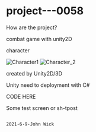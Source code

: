 # project---0058

How are the project? 


combat game with unity2D



character 

![Character1](https://user-images.githubusercontent.com/65335874/121883308-28bedf80-cd44-11eb-86dd-ff3e8c83cab3.png)
![Character_2](https://user-images.githubusercontent.com/65335874/121883337-2f4d5700-cd44-11eb-8362-dae205f24a67.png)


created by Unity2D/3D

Unity need to deployment with C#

CODE HERE



Some test screen or sh-tpost




                                                                                                      2021-6-9-John Wick
